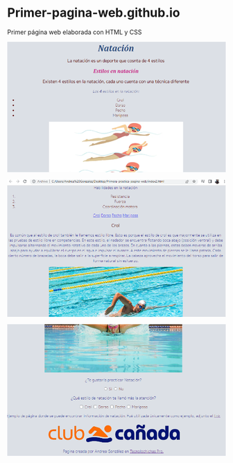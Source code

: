 # Primer-pagina-web.github.io
Primer página web elaborada con HTML y CSS

![página web](imagenes/I1.png)

![página web](imagenes/I2.png)

![página web](imagenes/I3.png)
